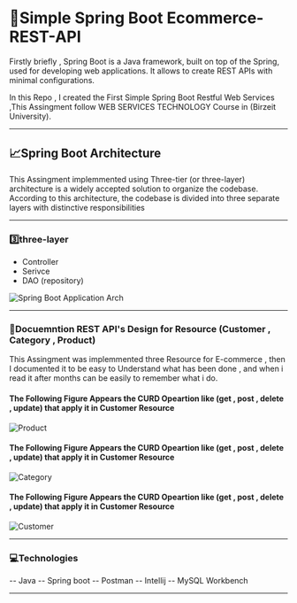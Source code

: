 
# 🚀Simple Spring Boot Ecommerce-REST-API


Firstly briefly , Spring Boot is a Java framework, built on top of the Spring, used for developing web applications. It allows to create REST APIs with minimal configurations.

In this Repo , I created the First Simple Spring Boot Restful Web Services ,This Assingment follow WEB SERVICES TECHNOLOGY Course in (Birzeit University).

--------------------------------------------------------

## 📈Spring Boot Architecture

This Assingment implemmented using Three-tier (or three-layer) architecture is a widely accepted solution to organize the codebase. According to this architecture, the codebase is divided into three separate layers with distinctive responsibilities

--------------------------------------------------------

### 3️⃣three-layer

- Controller
- Serivce
- DAO (repository)

![Spring Boot Application Arch](https://user-images.githubusercontent.com/93238952/165545087-3d839e79-8418-4e1b-9e67-c0824490bff4.png)

--------------------------------------------------------




### 📝Docuemntion REST API's Design for Resource (Customer , Category , Product)
This Assingment was implemmented three Resource for E-commerce , then I documented it to be easy to Understand what has been done , and when i read it after months can be easily to remember what i do.
#### The Following Figure Appears the CURD Opeartion like (get , post , delete , update) that apply it in Customer Resource
![Product](https://user-images.githubusercontent.com/93238952/165554689-ff8ad72b-ea81-4211-91b9-91c684349f84.png)
#### The Following Figure Appears the CURD Opeartion like (get , post , delete , update) that apply it in Customer Resource

![Category](https://user-images.githubusercontent.com/93238952/165554696-dbaf3055-611f-45d2-8841-4f6b75dc8889.png)
#### The Following Figure Appears the CURD Opeartion like (get , post , delete , update) that apply it in Customer Resource

![Customer](https://user-images.githubusercontent.com/93238952/165554711-5500435e-b32b-43cd-923b-288041b7e087.png)

--------------------------------------------------------

### 💻Technologies 
-- Java
-- Spring boot
-- Postman
-- Intellij
-- MySQL Workbench

--------------------------------------------------------


